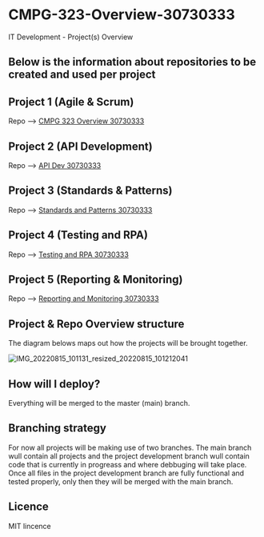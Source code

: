 # CMPG-323-Overview-30730333
IT Development - Project(s) Overview

## Below is the information about repositories to be created and used per project


## Project 1 (Agile & Scrum)
  Repo --> [CMPG 323 Overview 30730333](https://github.com/Tlloyd072/CMPG-323-Overview-30730333.git)
  
## Project 2 (API Development)
  Repo --> [API Dev 30730333](https://github.com/Tlloyd072/API-Dev-30730333.git)
  
## Project 3 (Standards & Patterns)
  Repo --> [Standards and Patterns 30730333](https://github.com/Tlloyd072/Standards-and-Patterns-30730333.git)
  
 ## Project 4 (Testing and RPA)
  Repo --> [Testing and RPA 30730333](https://github.com/Tlloyd072/Testing-and-RPA-30730333.git)
  
 ## Project 5 (Reporting & Monitoring)
  Repo --> [Reporting and Monitoring 30730333](https://github.com/Tlloyd072/Reporting-and-Monitoring-30730333.git)
  
 ## Project & Repo Overview structure
 The diagram belows maps out how the projects will be brought together.
 
 ![IMG_20220815_101131_resized_20220815_101212041](https://user-images.githubusercontent.com/72937027/184672261-9235edff-bac5-455a-9662-506ce8a3f9dd.jpg)

  ## How will I deploy?
  Everything will be merged to the master (main) branch.
  
  ## Branching strategy
  For now all projects will be making use of two branches. The main branch wull contain all projects and the project development branch wull contain code that is currently in progreass and where debbuging will take place. Once all files in the project development branch are fully functional and tested properly, only then they will be merged with the main branch.
  
  ## Licence
  MIT lincence 
